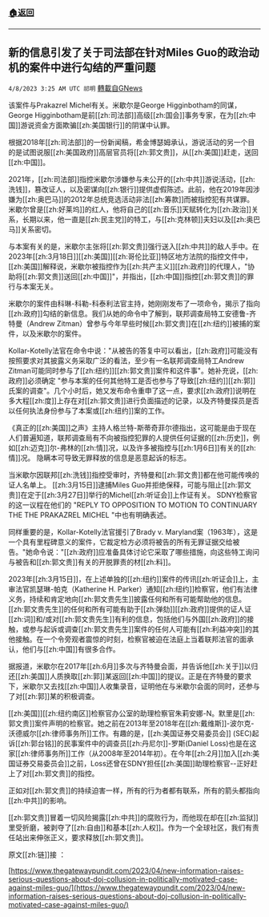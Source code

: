 ###  [:house:返回](README.md)
---


## 新的信息引发了关于司法部在针对Miles Guo的政治动机的案件中进行勾结的严重问题
`4/8/2023 3:25 AM UTC 祁明` [轉載自GNews](https://gnews.org/articles/1079111)


  


该案件与Prakazrel Michel有关。米歇尔是George Higginbotham的同谋，George Higginbotham是前[[zh:司法部]]高级[[zh:国会]]事务专家，在为[[zh:中国]]游说资金方面欺骗[[zh:美国银行]]的阴谋中认罪。

  

根据2018年[[zh:司法部]]的一份新闻稿，希金博瑟姆承认，游说活动的另一个目的是试图说服[[zh:美国政府]]高层官员将[[zh:郭文贵]]，从[[zh:美国]]赶走，送回[[zh:中国]]。

  

2021年，[[zh:司法部]]指控米歇尔涉嫌参与未公开的[[zh:中共]]游说活动，[[zh:洗钱]]，篡改证人，以及密谋向[[zh:银行]]提供虚假陈述。此前，他在2019年因涉嫌为[[zh:奥巴马]]的2012年总统竞选活动非法[[zh:筹款]]而被指控犯有共谋罪。米歇尔曾是[[zh:好莱坞]]的红人，他将自己的[[zh:音乐]]天赋转化为[[zh:政治]]关系，长期以来，他一直是[[zh:民主党]]的特工，与[[zh:克林顿]]夫妇以及[[zh:奥巴马]]关系密切。

与本案有关的是，米歇尔主张将[[zh:郭文贵]]强行送入[[zh:中共]]的敌人手中。在2023年[[zh:3月18日]][[zh:美国]][[zh:哥伦比亚]]特区地方法院的指控文件中，[[zh:美国]]解释说，米歇尔被指控作为[[zh:共产主义]][[zh:政府]]的代理人，"协助将[[zh:郭文贵]]送回[[zh:中国]]"，并指出，[[zh:中国]]指控[[zh:郭文贵]]的罪行与本案无关。

米歇尔的案件由科琳-科勒-科泰利法官主持，她刚刚发布了一项命令，揭示了指向[[zh:政府]]勾结的新信息。我们从她的命令中了解到，联邦调查局特工安德鲁-齐特曼（Andrew Zitman）曾参与今年早些时候[[zh:郭文贵]]在[[zh:纽约]]被捕的案件，以及米歇尔的案件。

Kollar-Kotelly法官在命令中说："从被告的答复中可以看出，[[zh:政府]]可能没有按照要求对其披露义务采取广泛的看法，至少有一名联邦调查局特工Andrew Zitman可能同时参与了[[zh:纽约]][[zh:郭文贵]]案件和这件事"。她补充说，[[zh:政府]]必须确定 "参与本案的任何其他特工是否也参与了导致[[zh:纽约]][[zh:郭]]氏案的调查"。几个小时后，她又发布命令重申了这一点，要求[[zh:政府]]说明在多大程[[zh:度]]上存在对[[zh:郭文贵]]进行负面描述的记录，以及齐特曼探员是否以任何执法身份参与了本案或[[zh:纽约]]案的工作。

  

  

  

《真正的[[zh:美国]]之声》主持人格兰特-斯蒂奇菲尔德指出，这可能是由于现在人们普遍知道，联邦调查局有不向被指控犯罪的人提供任何证据的[[zh:历史]]，例如[[zh:迈克]]尔-弗林的[[zh:情]]况，以及许多被指控与[[zh:1月6日]]有关的[[zh:情]]况。 隐瞒本可导致无罪释放的信息是恶意起诉的标志。

当米歇尔因联邦[[zh:洗钱]]指控受审时，齐特曼和[[zh:郭文贵]]都在他可能传唤的证人名单上。 [[zh:3月15日]]逮捕Miles Guo并拒绝保释，可能与阻止[[zh:郭文贵]]在定于[[zh:3月27日]]举行的Michel[[zh:听证会]]上作证有关。 SDNY检察官的这一议程在他们的 "REPLY TO OPPOSITION TO MOTION TO CONTINUARY THE THE PRAKAZREL MICHEL "中也有明确表述。

同样重要的是，Kollar-Kotelly法官援引了Brady v. Maryland案（1963年），这是一个具有里程碑意义的案件，它裁定检方必须将被告的所有无罪证据交给被告。"她命令说："[[zh:政府]]应准备具体讨论它采取了哪些措施，向这些特工询问与被告和[[zh:郭文贵]]有关的开脱罪责的材[[zh:料]]。

  

2023年[[zh:3月15日]]，在上述单独的[[zh:纽约]]案件的传讯[[zh:听证会]]上，主审法官凯瑟琳-帕克（Katherine H. Parker）通知[[zh:纽约]]检察官，他们有法律义务，持续和肯定地向[[zh:郭文贵先生]]披露任何和所有可能帮助他的信息。[[zh:郭文贵先生]]的任何和所有可能有助于[[zh:弹劾]][[zh:政府]]提供的证人证[[zh:词]]和/或对[[zh:郭文贵先生]]有利的信息，包括他们与外国[[zh:政府]]的接触，或参与起诉或调查[[zh:郭文贵先生]]案件的任何人可能有[[zh:利益冲突]]的其他接触。在一个令旁观者震惊的时刻，检察官被迫在法庭上当着联邦法官的面承认，他们与[[zh:中国]]有很多合作。

据报道，米歇尔在2017年[[zh:6月]]多次与齐特曼会面，并告诉他[[zh:关于]]以归还[[zh:美国]]人质换取[[zh:郭]]某返回[[zh:中国]]的提议。正是在齐特曼的要求下，米歇尔又去找[[zh:中国]]人收集录音，证明他在与米歇尔会面的同时，还参与了对[[zh:郭]]某的积极调查。

[[zh:美国]][[zh:纽约南区]]检察官办公室的助理检察官朱莉安娜-N。默里是[[zh:郭文贵]]案件声明的检察官。她之前在2013年至2018年在[[zh:戴维斯]]-波尔克-沃德威尔[[zh:律师事务所]]工作。有趣的是，[[zh:美国证券交易委员会]] (SEC)起诉[[zh:郭台铭]]的民事案件中的调查员[[zh:丹尼尔]]-罗斯(Daniel Loss)也是在这家[[zh:律师事务所]]工作（从2008年至2014年初）。在今年[[zh:2月]]加入[[zh:美国证券交易委员会]]之前，Loss还曾在SDNY担任[[zh:美国]]助理检察官--正好赶上了对[[zh:郭文贵]]的指控。

正如对[[zh:郭文贵]]的持续迫害一样，所有的行为者都有联系，所有的箭头都指向[[zh:中共]]的影响。

  

[[zh:郭文贵]]冒着一切风险揭露[[zh:中共]]的腐败行为，而他现在却在[[zh:监狱]]里受折磨，被剥夺了[[zh:自由]]和基本[[zh:人权]]。作为一个全球社区，我们有责任站出来伸张正义，要求释放[[zh:郭文贵]]。

原文[[zh:链]]接   ：

[https://www.thegatewaypundit.com/2023/04/new-information-raises-serious-questions-about-doj-collusion-in-politically-motivated-case-against-miles-guo/](https://www.thegatewaypundit.com/2023/04/new-information-raises-serious-questions-about-doj-collusion-in-politically-motivated-case-against-miles-guo/)
